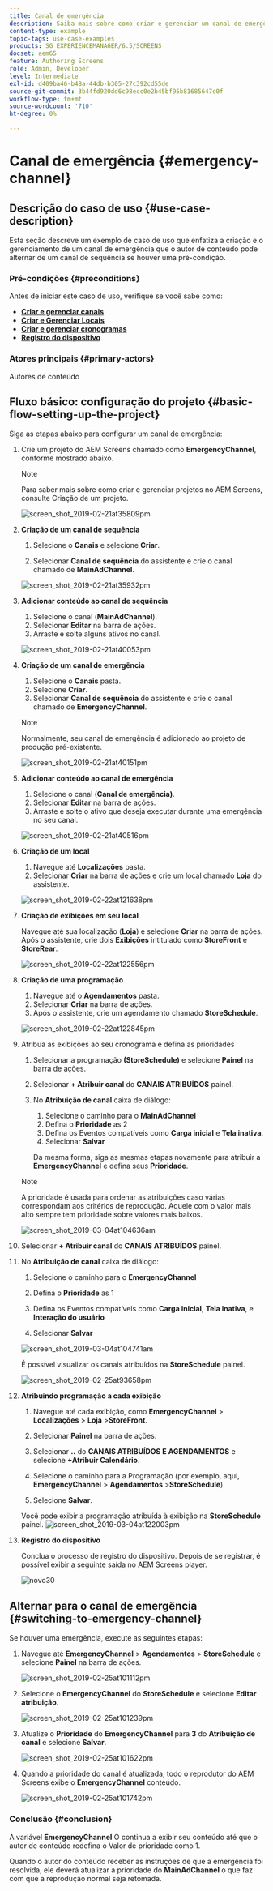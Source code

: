 ```yaml
---
title: Canal de emergência
description: Saiba mais sobre como criar e gerenciar um canal de emergência que o autor de conteúdo pode alternar de um canal de sequência se houver uma pré-condição.
content-type: example
topic-tags: use-case-examples
products: SG_EXPERIENCEMANAGER/6.5/SCREENS
docset: aem65
feature: Authoring Screens
role: Admin, Developer
level: Intermediate
exl-id: d409ba46-b48a-44db-b305-27c392cd55de
source-git-commit: 3b44fd920dd6c98ecc0e2b45bf95b81685647c0f
workflow-type: tm+mt
source-wordcount: '710'
ht-degree: 0%

---
```


# Canal de emergência {#emergency-channel}

## Descrição do caso de uso {#use-case-description}

Esta seção descreve um exemplo de caso de uso que enfatiza a criação e o gerenciamento de um canal de emergência que o autor de conteúdo pode alternar de um canal de sequência se houver uma pré-condição.

### Pré-condições {#preconditions}

Antes de iniciar este caso de uso, verifique se você sabe como:

* **[Criar e gerenciar canais](managing-channels.md)**
* **[Criar e Gerenciar Locais](managing-locations.md)**
* **[Criar e gerenciar cronogramas](managing-schedules.md)**
* **[Registro do dispositivo](device-registration.md)**

### Atores principais {#primary-actors}

Autores de conteúdo

## Fluxo básico: configuração do projeto {#basic-flow-setting-up-the-project}

Siga as etapas abaixo para configurar um canal de emergência:

1. Crie um projeto do AEM Screens chamado como **EmergencyChannel**, conforme mostrado abaixo.

   >[!NOTE]
   >Para saber mais sobre como criar e gerenciar projetos no AEM Screens, consulte Criação de um projeto.

   ![screen_shot_2019-02-21at35809pm](assets/screen_shot_2019-02-21at35809pm.png)

1. **Criação de um canal de sequência**

   1. Selecione o **Canais** e selecione **Criar**.

   1. Selecionar **Canal de sequência** do assistente e crie o canal chamado de **MainAdChannel**.

   ![screen_shot_2019-02-21at35932pm](assets/screen_shot_2019-02-21at35932pm.png)

1. **Adicionar conteúdo ao canal de sequência**

   1. Selecione o canal (**MainAdChannel**).
   1. Selecionar **Editar** na barra de ações.
   1. Arraste e solte alguns ativos no canal.

   ![screen_shot_2019-02-21at40053pm](assets/screen_shot_2019-02-21at40053pm.png)

1. **Criação de um canal de emergência**

   1. Selecione o **Canais** pasta.
   1. Selecione **Criar**.
   1. Selecionar **Canal de sequência** do assistente e crie o canal chamado de **EmergencyChannel**.

   >[!NOTE]
   >
   >Normalmente, seu canal de emergência é adicionado ao projeto de produção pré-existente.

   ![screen_shot_2019-02-21at40151pm](assets/screen_shot_2019-02-21at40151pm.png)

1. **Adicionar conteúdo ao canal de emergência**

   1. Selecione o canal (**Canal de emergência)**.
   1. Selecionar **Editar** na barra de ações.
   1. Arraste e solte o ativo que deseja executar durante uma emergência no seu canal.

   ![screen_shot_2019-02-21at40516pm](assets/screen_shot_2019-02-21at40516pm.png)

1. **Criação de um local**

   1. Navegue até **Localizações** pasta.
   1. Selecionar **Criar** na barra de ações e crie um local chamado **Loja** do assistente.

   ![screen_shot_2019-02-22at121638pm](assets/screen_shot_2019-02-22at121638pm.png)

1. **Criação de exibições em seu local**

   Navegue até sua localização (**Loja**) e selecione **Criar** na barra de ações. Após o assistente, crie dois **Exibições** intitulado como **StoreFront** e **StoreRear**.

   ![screen_shot_2019-02-22at122556pm](assets/screen_shot_2019-02-22at122556pm.png)

1. **Criação de uma programação**

   1. Navegue até o **Agendamentos** pasta.
   1. Selecionar **Criar** na barra de ações.
   1. Após o assistente, crie um agendamento chamado **StoreSchedule**.

   ![screen_shot_2019-02-22at122845pm](assets/screen_shot_2019-02-22at122845pm.png)

1. Atribua as exibições ao seu cronograma e defina as prioridades

   1. Selecionar a programação **(StoreSchedule)** e selecione **Painel** na barra de ações.

   1. Selecionar **+ Atribuir canal** do **CANAIS ATRIBUÍDOS** painel.

   1. No **Atribuição de canal** caixa de diálogo:

      1. Selecione o caminho para o **MainAdChannel**
      1. Defina o **Prioridade** as 2
      1. Defina os Eventos compatíveis como **Carga inicial** e **Tela inativa**.
      1. Selecionar **Salvar**

      Da mesma forma, siga as mesmas etapas novamente para atribuir a **EmergencyChannel** e defina seus **Prioridade**.

   >[!NOTE]
   >
   >A prioridade é usada para ordenar as atribuições caso várias correspondam aos critérios de reprodução. Aquele com o valor mais alto sempre tem prioridade sobre valores mais baixos.

   ![screen_shot_2019-03-04at104636am](assets/screen_shot_2019-03-04at104636am.png)

1. Selecionar **+ Atribuir canal** do **CANAIS ATRIBUÍDOS** painel.

1. No **Atribuição de canal** caixa de diálogo:

   1. Selecione o caminho para o **EmergencyChannel**
   1. Defina o **Prioridade** as 1

   1. Defina os Eventos compatíveis como **Carga inicial**, **Tela inativa**, e **Interação do usuário**

   1. Selecionar **Salvar**

   ![screen_shot_2019-03-04at104741am](assets/screen_shot_2019-03-04at104741am.png)

   É possível visualizar os canais atribuídos na **StoreSchedule** painel.

   ![screen_shot_2019-02-25at93658pm](assets/screen_shot_2019-02-25at93658pm.png)

1. **Atribuindo programação a cada exibição**

   1. Navegue até cada exibição, como **EmergencyChannel** > **Localizações** > **Loja** >**StoreFront**.

   1. Selecionar **Painel** na barra de ações.
   1. Selecionar **..** do **CANAIS ATRIBUÍDOS E AGENDAMENTOS** e selecione **+Atribuir Calendário**.

   1. Selecione o caminho para a Programação (por exemplo, aqui, **EmergencyChannel** > **Agendamentos** >**StoreSchedule**).

   1. Selecione **Salvar**.

   Você pode exibir a programação atribuída à exibição na **StoreSchedule** painel.
   ![screen_shot_2019-03-04at122003pm](assets/screen_shot_2019-03-04at122003pm.png)

1. **Registro do dispositivo**

   Conclua o processo de registro do dispositivo. Depois de se registrar, é possível exibir a seguinte saída no AEM Screens player.

   ![novo30](assets/new30.gif)

## Alternar para o canal de emergência {#switching-to-emergency-channel}

Se houver uma emergência, execute as seguintes etapas:

1. Navegue até **EmergencyChannel** > **Agendamentos** > **StoreSchedule** e selecione **Painel** na barra de ações.

   ![screen_shot_2019-02-25at101112pm](assets/screen_shot_2019-02-25at101112pm.png)

1. Selecione o **EmergencyChannel** do **StoreSchedule** e selecione **Editar atribuição**.

   ![screen_shot_2019-02-25at101239pm](assets/screen_shot_2019-02-25at101239pm.png)

1. Atualize o **Prioridade** do **EmergencyChannel** para **3** do **Atribuição de canal** e selecione **Salvar**.

   ![screen_shot_2019-02-25at101622pm](assets/screen_shot_2019-02-25at101622pm.png)

1. Quando a prioridade do canal é atualizada, todo o reprodutor do AEM Screens exibe o **EmergencyChannel** conteúdo.

   ![screen_shot_2019-02-25at101742pm](assets/screen_shot_2019-02-25at101742pm.png)

### Conclusão {#conclusion}

A variável **EmergencyChannel** O continua a exibir seu conteúdo até que o autor de conteúdo redefina o Valor de prioridade como 1.

Quando o autor do conteúdo receber as instruções de que a emergência foi resolvida, ele deverá atualizar a prioridade do **MainAdChannel** o que faz com que a reprodução normal seja retomada.
